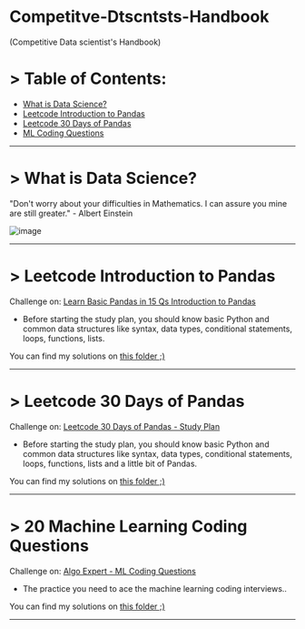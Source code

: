 # Competitve-Dtscntsts-Handbook

(Competitive Data scientist's Handbook)

# > Table of Contents:

- [ What is Data Science?](#WHDC)
- [ Leetcode Introduction to Pandas ](#Intro2Pandas)
- [ Leetcode 30 Days of Pandas ](#Pandas)
- [ ML Coding Questions ](#MLCoding)

---

<a id="WHDC"></a>

# > What is Data Science?

<div aling = 'center'> </div>

"Don't worry about your difficulties in Mathematics. I can assure you mine are still greater." - Albert Einstein

![image](https://github.com/PhilipSanM/Competitve-Dtscntsts-Handbook/assets/99928036/270fb18d-d931-4046-a680-0b0f15c5cf68)

---

<a id="Intro2Pandas"></a>

# > Leetcode Introduction to Pandas

Challenge on: <a href="https://leetcode.com/studyplan/introduction-to-pandas/"> Learn Basic Pandas in 15 Qs
Introduction to Pandas</a></br>

- Before starting the study plan, you should know basic Python and common data structures like syntax, data types, conditional statements, loops, functions, lists.</br>

You can find my solutions on <a href="https://github.com/PhilipSanM/Competitve-Dtscntsts-Handbook/tree/main/Introduction%20to%20Pandas"> this folder ;)</a></br>

---

<a id="Pandas"></a>

# > Leetcode 30 Days of Pandas

Challenge on: <a href="https://leetcode.com/studyplan/30-days-of-pandas/"> Leetcode 30 Days of Pandas - Study Plan</a></br>

- Before starting the study plan, you should know basic Python and common data structures like syntax, data types, conditional statements, loops, functions, lists and a little bit of Pandas.</br>

You can find my solutions on <a href="https://github.com/PhilipSanM/Competitve-Dtscntsts-Handbook/tree/main/30_Days-of_Pandas"> this folder ;)</a></br>

---

<a id="MLCoding"></a>

# > 20 Machine Learning Coding Questions

Challenge on: <a href="https://www.algoexpert.io/machine-learning/coding-questions"> Algo Expert - ML Coding Questions</a></br>

- The practice you need to ace the machine learning coding interviews..</br>

You can find my solutions on <a href="https://github.com/PhilipSanM/Competitve-Dtscntsts-Handbook/tree/main/ML%20Coding%20Questions"> this folder ;)</a></br>

---
